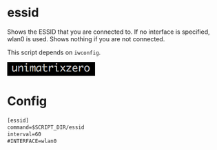 # essid

Shows the ESSID that you are connected to.
If no interface is specified, wlan0 is used.
Shows nothing if you are not connected.

This script depends on `iwconfig`.

![](essid.png)

# Config

```
[essid]
command=$SCRIPT_DIR/essid
interval=60
#INTERFACE=wlan0
```
